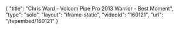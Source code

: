{
    "title": "Chris Ward - Volcom Pipe Pro 2013 Warrior - Best Moment",
    "type": "solo",
    "layout": "iframe-static",
    "videoId": "160121",
    "url": "\/tvpembed\/160121"
}